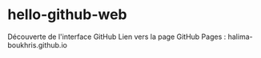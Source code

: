 # hello-github-web
Découverte de l'interface GitHub
Lien vers la page GitHub Pages : halima-boukhris.github.io
